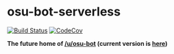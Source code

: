 # osu-bot-serverless

[![Build Status](https://travis-ci.org/christopher-dG/osu-bot-serverless.svg?branch=master)](https://travis-ci.org/christopher-dG/osu-bot-serverless)
[![CodeCov](https://codecov.io/gh/christopher-dG/osu-bot-serverless/branch/master/graph/badge.svg)](https://codecov.io/gh/christopher-dG/osu-bot-serverless)

**The future home of [/u/osu-bot](https://reddit.com/u/osu-bot)
(current version is [here](https://github.com/christopher-dG/OsuBot.jl))**
